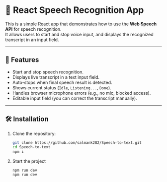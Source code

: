 # 🎤 React Speech Recognition App

This is a simple React app that demonstrates how to use the **Web Speech API** for speech recognition.  
It allows users to start and stop voice input, and displays the recognized transcript in an input field.

---

## 🚀 Features
- Start and stop speech recognition.
- Displays live transcript in a text input field.
- Auto-stops when final speech result is detected.
- Shows current status (`Idle`, `Listening...`, `Done`).
- Handles browser microphone errors (e.g., no mic, blocked access).
- Editable input field (you can correct the transcript manually).
  
---

## 🛠️ Installation

1. Clone the repository:
   ```bash
   git clone https://github.com/salmank282/Speech-to-text.git
   cd Speech-to-text
   npm i

2. Start the project
   ```
   npm run dev
   npm run dev
